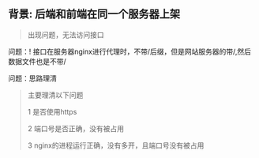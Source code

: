 ## 背景: 后端和前端在同一个服务器上架

> 出现问题，无法访问接口

问题：! 接口在服务器nginx进行代理时，不带/后缀，但是网站服务器的带/,然后数据文件也是不带/

问题：思路理清

> 主要理清以下问题
>
> 1 是否使用https
>
> 2 端口号是否正确，没有被占用
>
> 3 nginx的进程运行正确，没有多开，且端口号没有被占用
